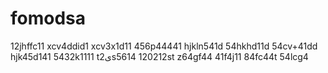 # fomodsa
12jhffc11
xcv4ddid1
xcv3x1d11
456p44441
hjkln541d
54hkhd11d
54cv+41dd
hjk45d141
5432k1111
t2یs5614
120212st
z64gf44
41f4j11
84fc44t
54lcg4
